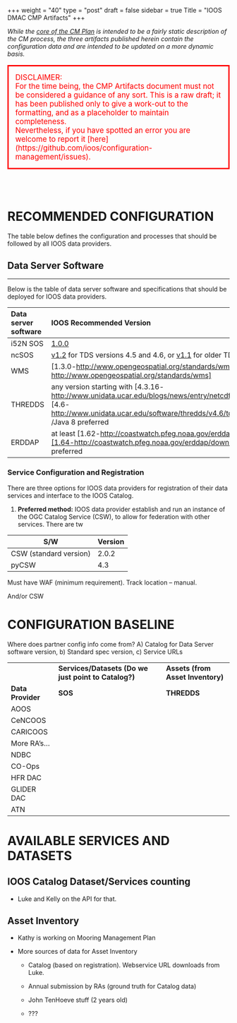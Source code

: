 +++
weight = "40"
type = "post"
draft = false
sidebar = true
Title = "IOOS DMAC CMP Artifacts"
+++

_While the [core of the CM Plan](/config_management_plan/) is intended to be a fairly static description of the CM process, the three artifacts published herein contain the configuration data and are intended to be updated on a more dynamic basis._
<!--more-->


<p style="color:red; font-size:120%; border:3px solid red; padding:15px;"> DISCLAIMER:<br>For the time being, the CMP Artifacts document must not be considered a guidance of any sort. This is a raw draft; it has been published only to give a work-out to the formatting, and as a placeholder to maintain completeness. <br> Nevertheless, if you have spotted an error you are welcome to report it [here](https://github.com/ioos/configuration-management/issues).</p>
<br>
<br>

# RECOMMENDED CONFIGURATION 

The table below defines the configuration and processes that should be followed by all IOOS data providers.

## Data Server Software
--------------------

Below is the table of data server software and specifications that should be deployed for IOOS data providers.

| Data server software| IOOS Recommended Version |
|:--- |:--- |
|i52N SOS|[1.0.0](https://github.com/ioos/i52n-sos)|
|ncSOS|[v1.2](https://github.com/asascience-open/ncsos) for TDS versions 4.5 and 4.6, or [v1.1](https://github.com/asascience-open/ncsos)</u> for older TDS versions|
|WMS|[1.3.0-http://www.opengeospatial.org/standards/wms][-http://www.opengeospatial.org/standards/wms]|
|THREDDS|any version starting with [4.3.16-http://www.unidata.ucar.edu/blogs/news/entry/netcdf_java_library_and_tds1]; [4.6-http://www.unidata.ucar.edu/software/thredds/v4.6/tds/UpgradingTo4.5.html] /Java 8 preferred|
|ERDDAP|at least [1.62-http://coastwatch.pfeg.noaa.gov/erddap/download/setup.html];[1.64-http://coastwatch.pfeg.noaa.gov/erddap/download/setup.html]/Java 8 preferred</u>|


### Service Configuration and Registration

There are three options for IOOS data providers for registration of their data services and interface to the IOOS Catalog.

1.  **Preferred method:** IOOS data provider establish and run an instance of the OGC Catalog Service (CSW), to allow for federation with other services. There are tw


|   S/W     | Version|
|-------|-----|
| CSW (standard version)   | 2.0.2 |
| pyCSW                    | 4.3   |

Must have WAF (minimum requirement). Track location – manual.

And/or CSW

# CONFIGURATION BASELINE

Where does partner config info come from? A) Catalog for Data Server software version, b) Standard spec version, c) Service URLs

|                   |                                    |                                   |
|-------------------|------------------------------------|-----------------------------------|
|                   | **Services/Datasets (Do we just point to Catalog?)** | **Assets (from Asset Inventory)** |
| **Data Provider** | **SOS**                            | **THREDDS**                       |
| AOOS              |                                    |                                   |
| CeNCOOS           |                                    |                                   |
| CARICOOS          |                                    |                                   |
| More RA’s…        |                                    |                                   |
| NDBC              |                                    |                                   |
| CO-Ops            |                                    |                                   |
| HFR DAC           |                                    |                                   |
| GLIDER DAC        |                                    |                                   |
| ATN               |                                    |                                   |


# AVAILABLE SERVICES AND DATASETS

## IOOS Catalog Dataset/Services counting

* Luke and Kelly on the API for that.

## Asset Inventory

* Kathy is working on Mooring Management Plan

* More sources of data for Asset Inventory

  - Catalog (based on registration). Webservice URL downloads from Luke.

  - Annual submission by RAs (ground truth for Catalog data)

  - John TenHoeve stuff (2 years old)

  - ???
